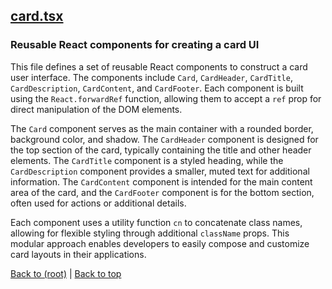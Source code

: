 ## [card.tsx](card.tsx)

### Reusable React components for creating a card UI

This file defines a set of reusable React components to construct a card user interface. The components include `Card`, `CardHeader`, `CardTitle`, `CardDescription`, `CardContent`, and `CardFooter`. Each component is built using the `React.forwardRef` function, allowing them to accept a `ref` prop for direct manipulation of the DOM elements. 

The `Card` component serves as the main container with a rounded border, background color, and shadow. The `CardHeader` component is designed for the top section of the card, typically containing the title and other header elements. The `CardTitle` component is a styled heading, while the `CardDescription` component provides a smaller, muted text for additional information. The `CardContent` component is intended for the main content area of the card, and the `CardFooter` component is for the bottom section, often used for actions or additional details.

Each component uses a utility function `cn` to concatenate class names, allowing for flexible styling through additional `className` props. This modular approach enables developers to easily compose and customize card layouts in their applications.

[Back to (root)](#root) | [Back to top](#table-of-contents)

